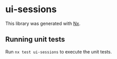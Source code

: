 # ui-sessions

This library was generated with [Nx](https://nx.dev).

## Running unit tests

Run `nx test ui-sessions` to execute the unit tests.
